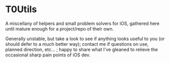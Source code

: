 # T0Utils

A miscellany of helpers and small problem solvers for iOS, gathered here until mature enough for a project/repo of their own.

Generally unstable, but take a look to see if anything looks useful to you (or should defer to a much better way); contact me if questions on use, planned direction, etc... ; happy to share what I've gleaned to relieve the occasional sharp pain points of iOS dev.
